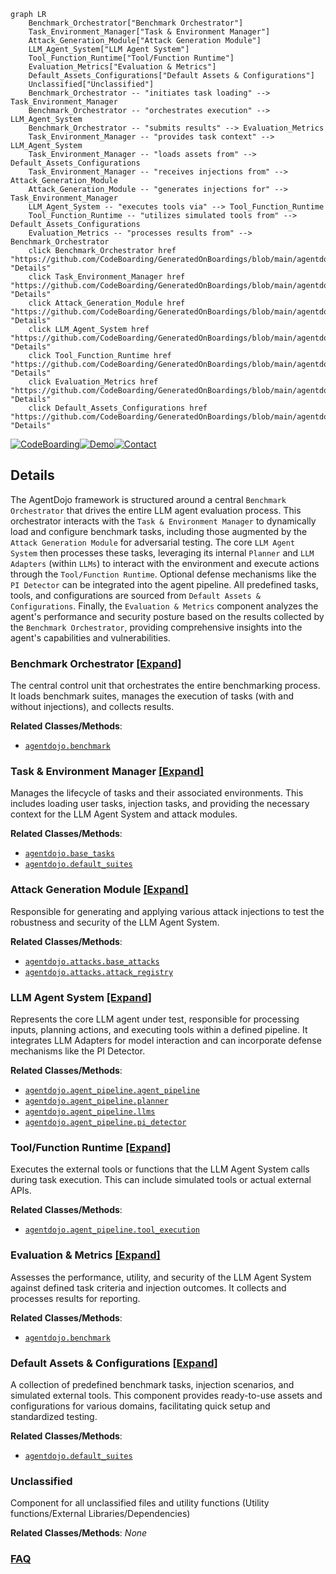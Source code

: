 ```mermaid
graph LR
    Benchmark_Orchestrator["Benchmark Orchestrator"]
    Task_Environment_Manager["Task & Environment Manager"]
    Attack_Generation_Module["Attack Generation Module"]
    LLM_Agent_System["LLM Agent System"]
    Tool_Function_Runtime["Tool/Function Runtime"]
    Evaluation_Metrics["Evaluation & Metrics"]
    Default_Assets_Configurations["Default Assets & Configurations"]
    Unclassified["Unclassified"]
    Benchmark_Orchestrator -- "initiates task loading" --> Task_Environment_Manager
    Benchmark_Orchestrator -- "orchestrates execution" --> LLM_Agent_System
    Benchmark_Orchestrator -- "submits results" --> Evaluation_Metrics
    Task_Environment_Manager -- "provides task context" --> LLM_Agent_System
    Task_Environment_Manager -- "loads assets from" --> Default_Assets_Configurations
    Task_Environment_Manager -- "receives injections from" --> Attack_Generation_Module
    Attack_Generation_Module -- "generates injections for" --> Task_Environment_Manager
    LLM_Agent_System -- "executes tools via" --> Tool_Function_Runtime
    Tool_Function_Runtime -- "utilizes simulated tools from" --> Default_Assets_Configurations
    Evaluation_Metrics -- "processes results from" --> Benchmark_Orchestrator
    click Benchmark_Orchestrator href "https://github.com/CodeBoarding/GeneratedOnBoardings/blob/main/agentdojo/Benchmark_Orchestrator.md" "Details"
    click Task_Environment_Manager href "https://github.com/CodeBoarding/GeneratedOnBoardings/blob/main/agentdojo/Task_Environment_Manager.md" "Details"
    click Attack_Generation_Module href "https://github.com/CodeBoarding/GeneratedOnBoardings/blob/main/agentdojo/Attack_Generation_Module.md" "Details"
    click LLM_Agent_System href "https://github.com/CodeBoarding/GeneratedOnBoardings/blob/main/agentdojo/LLM_Agent_System.md" "Details"
    click Tool_Function_Runtime href "https://github.com/CodeBoarding/GeneratedOnBoardings/blob/main/agentdojo/Tool_Function_Runtime.md" "Details"
    click Evaluation_Metrics href "https://github.com/CodeBoarding/GeneratedOnBoardings/blob/main/agentdojo/Evaluation_Metrics.md" "Details"
    click Default_Assets_Configurations href "https://github.com/CodeBoarding/GeneratedOnBoardings/blob/main/agentdojo/Default_Assets_Configurations.md" "Details"
```

[![CodeBoarding](https://img.shields.io/badge/Generated%20by-CodeBoarding-9cf?style=flat-square)](https://github.com/CodeBoarding/CodeBoarding)[![Demo](https://img.shields.io/badge/Try%20our-Demo-blue?style=flat-square)](https://www.codeboarding.org/diagrams)[![Contact](https://img.shields.io/badge/Contact%20us%20-%20contact@codeboarding.org-lightgrey?style=flat-square)](mailto:contact@codeboarding.org)

## Details

The AgentDojo framework is structured around a central `Benchmark Orchestrator` that drives the entire LLM agent evaluation process. This orchestrator interacts with the `Task & Environment Manager` to dynamically load and configure benchmark tasks, including those augmented by the `Attack Generation Module` for adversarial testing. The core `LLM Agent System` then processes these tasks, leveraging its internal `Planner` and `LLM Adapters` (within `LLMs`) to interact with the environment and execute actions through the `Tool/Function Runtime`. Optional defense mechanisms like the `PI Detector` can be integrated into the agent pipeline. All predefined tasks, tools, and configurations are sourced from `Default Assets & Configurations`. Finally, the `Evaluation & Metrics` component analyzes the agent's performance and security posture based on the results collected by the `Benchmark Orchestrator`, providing comprehensive insights into the agent's capabilities and vulnerabilities.

### Benchmark Orchestrator [[Expand]](./Benchmark_Orchestrator.md)
The central control unit that orchestrates the entire benchmarking process. It loads benchmark suites, manages the execution of tasks (with and without injections), and collects results.


**Related Classes/Methods**:

- <a href="https://github.com/ethz-spylab/agentdojo/blob/mainsrc/agentdojo/benchmark.py" target="_blank" rel="noopener noreferrer">`agentdojo.benchmark`</a>


### Task & Environment Manager [[Expand]](./Task_Environment_Manager.md)
Manages the lifecycle of tasks and their associated environments. This includes loading user tasks, injection tasks, and providing the necessary context for the LLM Agent System and attack modules.


**Related Classes/Methods**:

- <a href="https://github.com/ethz-spylab/agentdojo/blob/mainsrc/agentdojo/base_tasks.py" target="_blank" rel="noopener noreferrer">`agentdojo.base_tasks`</a>
- <a href="https://github.com/ethz-spylab/agentdojo/blob/mainsrc/agentdojo/default_suites" target="_blank" rel="noopener noreferrer">`agentdojo.default_suites`</a>


### Attack Generation Module [[Expand]](./Attack_Generation_Module.md)
Responsible for generating and applying various attack injections to test the robustness and security of the LLM Agent System.


**Related Classes/Methods**:

- <a href="https://github.com/ethz-spylab/agentdojo/blob/mainsrc/agentdojo/attacks/base_attacks.py" target="_blank" rel="noopener noreferrer">`agentdojo.attacks.base_attacks`</a>
- <a href="https://github.com/ethz-spylab/agentdojo/blob/mainsrc/agentdojo/attacks/attack_registry.py" target="_blank" rel="noopener noreferrer">`agentdojo.attacks.attack_registry`</a>


### LLM Agent System [[Expand]](./LLM_Agent_System.md)
Represents the core LLM agent under test, responsible for processing inputs, planning actions, and executing tools within a defined pipeline. It integrates LLM Adapters for model interaction and can incorporate defense mechanisms like the PI Detector.


**Related Classes/Methods**:

- <a href="https://github.com/ethz-spylab/agentdojo/blob/mainsrc/agentdojo/agent_pipeline/agent_pipeline.py" target="_blank" rel="noopener noreferrer">`agentdojo.agent_pipeline.agent_pipeline`</a>
- <a href="https://github.com/ethz-spylab/agentdojo/blob/mainsrc/agentdojo/agent_pipeline/planner.py" target="_blank" rel="noopener noreferrer">`agentdojo.agent_pipeline.planner`</a>
- <a href="https://github.com/ethz-spylab/agentdojo/blob/mainsrc/agentdojo/agent_pipeline/llms" target="_blank" rel="noopener noreferrer">`agentdojo.agent_pipeline.llms`</a>
- <a href="https://github.com/ethz-spylab/agentdojo/blob/mainsrc/agentdojo/agent_pipeline/pi_detector.py" target="_blank" rel="noopener noreferrer">`agentdojo.agent_pipeline.pi_detector`</a>


### Tool/Function Runtime [[Expand]](./Tool_Function_Runtime.md)
Executes the external tools or functions that the LLM Agent System calls during task execution. This can include simulated tools or actual external APIs.


**Related Classes/Methods**:

- <a href="https://github.com/ethz-spylab/agentdojo/blob/mainsrc/agentdojo/agent_pipeline/tool_execution.py" target="_blank" rel="noopener noreferrer">`agentdojo.agent_pipeline.tool_execution`</a>


### Evaluation & Metrics [[Expand]](./Evaluation_Metrics.md)
Assesses the performance, utility, and security of the LLM Agent System against defined task criteria and injection outcomes. It collects and processes results for reporting.


**Related Classes/Methods**:

- <a href="https://github.com/ethz-spylab/agentdojo/blob/mainsrc/agentdojo/benchmark.py" target="_blank" rel="noopener noreferrer">`agentdojo.benchmark`</a>


### Default Assets & Configurations [[Expand]](./Default_Assets_Configurations.md)
A collection of predefined benchmark tasks, injection scenarios, and simulated external tools. This component provides ready-to-use assets and configurations for various domains, facilitating quick setup and standardized testing.


**Related Classes/Methods**:

- <a href="https://github.com/ethz-spylab/agentdojo/blob/mainsrc/agentdojo/default_suites" target="_blank" rel="noopener noreferrer">`agentdojo.default_suites`</a>


### Unclassified
Component for all unclassified files and utility functions (Utility functions/External Libraries/Dependencies)


**Related Classes/Methods**: _None_



### [FAQ](https://github.com/CodeBoarding/GeneratedOnBoardings/tree/main?tab=readme-ov-file#faq)